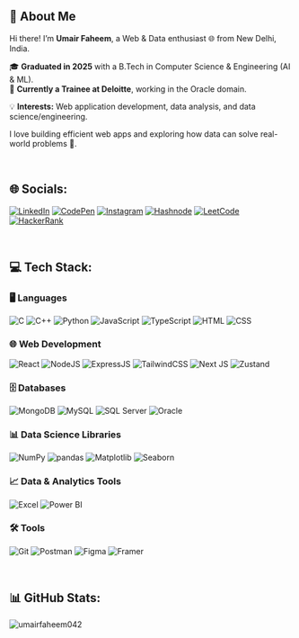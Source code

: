 ## 💫 About Me

Hi there! I’m **Umair Faheem**, a Web & Data enthusiast 🌐 from New Delhi, India.  

🎓 **Graduated in 2025** with a B.Tech in Computer Science & Engineering (AI & ML).  
💼 **Currently a Trainee at Deloitte**, working in the Oracle domain.  

💡 **Interests:** Web application development, data analysis, and data science/engineering.  

I love building efficient web apps and exploring how data can solve real-world problems 🤖.


<br />

## 🌐 Socials:

[![LinkedIn](https://img.shields.io/badge/-LinkedIn-%230077B5?style=for-the-badge\&logo=linkedin\&logoColor=white)](https://linkedin.com/in/umair-faheem-b48765228) [![CodePen](https://img.shields.io/badge/-CodePen-%23131417?style=for-the-badge\&logo=codepen\&logoColor=white)](https://codepen.io/umairfaheem042) [![Instagram](https://img.shields.io/badge/-Instagram-%23E4405F?style=for-the-badge\&logo=instagram\&logoColor=white)](https://instagram.com/umair_faheem042) [![Hashnode](https://img.shields.io/badge/-Hashnode-%23000000?style=for-the-badge\&logo=hashnode\&logoColor=white)](https://hashnode.com/@umairfaheem042) [![LeetCode](https://img.shields.io/badge/-LeetCode-%230769AD?style=for-the-badge\&logo=leetcode\&logoColor=white)](https://leetcode.com/umairfaheem42) [![HackerRank](https://img.shields.io/badge/-HackerRank-%232EC866?style=for-the-badge\&logo=hackerrank\&logoColor=white)](https://www.hackerrank.com/umair_faheem)

<br />

## 💻 Tech Stack:

### 🖥 Languages

![C](https://img.shields.io/badge/c-%2300599C.svg?style=for-the-badge\&logo=c\&logoColor=white) ![C++](https://img.shields.io/badge/c++-%2300599C.svg?style=for-the-badge\&logo=c%2B%2B\&logoColor=white) ![Python](https://img.shields.io/badge/python-%233776AB.svg?style=for-the-badge\&logo=python\&logoColor=white) ![JavaScript](https://img.shields.io/badge/javascript-%23F7DF1E.svg?style=for-the-badge\&logo=javascript\&logoColor=black) ![TypeScript](https://img.shields.io/badge/typescript-%233178C6.svg?style=for-the-badge\&logo=typescript\&logoColor=white) ![HTML](https://img.shields.io/badge/html-%23E34F26.svg?style=for-the-badge\&logo=html5\&logoColor=white) ![CSS](https://img.shields.io/badge/css-%231572B6.svg?style=for-the-badge\&logo=css3\&logoColor=white)

### 🌐 Web Development

![React](https://img.shields.io/badge/react-%2361DAFB.svg?style=for-the-badge\&logo=react\&logoColor=black) ![NodeJS](https://img.shields.io/badge/node.js-%23339933.svg?style=for-the-badge\&logo=node.js\&logoColor=white) ![ExpressJS](https://img.shields.io/badge/express.js-%23404d59.svg?style=for-the-badge\&logo=express\&logoColor=white) ![TailwindCSS](https://img.shields.io/badge/tailwindcss-%2338B2AC.svg?style=for-the-badge\&logo=tailwind-css\&logoColor=white) ![Next JS](https://img.shields.io/badge/next.js-%23000000.svg?style=for-the-badge\&logo=next.js\&logoColor=white) ![Zustand](https://img.shields.io/badge/Zustand-%23000000.svg?style=for-the-badge\&logoColor=white)

### 🗄 Databases

![MongoDB](https://img.shields.io/badge/mongodb-%2347A248.svg?style=for-the-badge\&logo=mongodb\&logoColor=white) ![MySQL](https://img.shields.io/badge/mysql-%234479A1.svg?style=for-the-badge\&logo=mysql\&logoColor=white) ![SQL Server](https://img.shields.io/badge/SQL%20Server-%23CC2927.svg?style=for-the-badge\&logo=microsoftsqlserver\&logoColor=white) ![Oracle](https://img.shields.io/badge/oracle-%23F00000.svg?style=for-the-badge\&logo=oracle\&logoColor=white)

### 📊 Data Science Libraries

![NumPy](https://img.shields.io/badge/numpy-%23013243.svg?style=for-the-badge\&logo=numpy\&logoColor=white) ![pandas](https://img.shields.io/badge/pandas-%23150458.svg?style=for-the-badge\&logo=pandas\&logoColor=white) ![Matplotlib](https://img.shields.io/badge/Matplotlib-%23ffffff.svg?style=for-the-badge\&logo=matplotlib\&logoColor=black) ![Seaborn](https://img.shields.io/badge/Seaborn-%236495ED.svg?style=for-the-badge\&logo=python\&logoColor=white)

### 📈 Data & Analytics Tools

![Excel](https://img.shields.io/badge/Microsoft_Excel-217346?style=for-the-badge\&logo=microsoft-excel\&logoColor=white) ![Power BI](https://img.shields.io/badge/Power%20BI-F2C811?style=for-the-badge\&logo=powerbi\&logoColor=black)

### 🛠 Tools

![Git](https://img.shields.io/badge/git-%23F05033.svg?style=for-the-badge\&logo=git\&logoColor=white) ![Postman](https://img.shields.io/badge/Postman-FF6C37?style=for-the-badge\&logo=postman\&logoColor=white) ![Figma](https://img.shields.io/badge/figma-%23F24E1E.svg?style=for-the-badge\&logo=figma\&logoColor=white) ![Framer](https://img.shields.io/badge/framer-%23F05A8A.svg?style=for-the-badge\&logo=framer\&logoColor=white)

<br />

## 📊 GitHub Stats:

<img alt="umairfaheem042" align="left" src="https://github-readme-stats.vercel.app/api/top-langs?username=umairfaheem042&show_icons=true&locale=en&layout=compact" />
